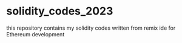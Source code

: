 # solidity_codes_2023
this repository contains my solidity codes written from remix ide for Ethereum development
